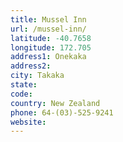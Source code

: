 ```yaml
---
title: Mussel Inn
url: /mussel-inn/
latitude: -40.7658
longitude: 172.705
address1: Onekaka
address2: 
city: Takaka
state: 
code: 
country: New Zealand
phone: 64-(03)-525-9241
website: 
---
```


